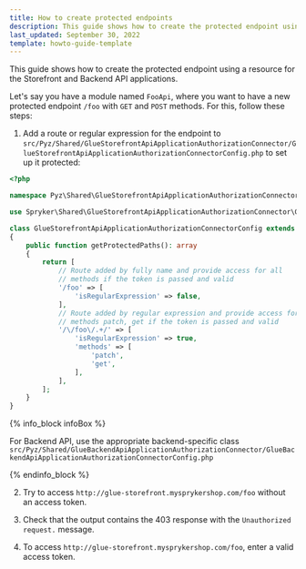 ```yaml
---
title: How to create protected endpoints
description: This guide shows how to create the protected endpoint using a resource for the Storefront and Backend API applications.
last_updated: September 30, 2022
template: howto-guide-template
---
```


This guide shows how to create the protected endpoint using a resource for the Storefront and Backend API applications.

Let's say you have a module named `FooApi`, where you want to have a new protected endpoint `/foo` with `GET` and `POST` methods. For this, follow these steps:

1. Add a route or regular expression for the endpoint to `src/Pyz/Shared/GlueStorefrontApiApplicationAuthorizationConnector/GlueStorefrontApiApplicationAuthorizationConnectorConfig.php` to set up it protected:

```php
<?php

namespace Pyz\Shared\GlueStorefrontApiApplicationAuthorizationConnector;

use Spryker\Shared\GlueStorefrontApiApplicationAuthorizationConnector\GlueStorefrontApiApplicationAuthorizationConnectorConfig as SprykerGlueStorefrontApiApplicationAuthorizationConnectorConfig;

class GlueStorefrontApiApplicationAuthorizationConnectorConfig extends SprykerGlueStorefrontApiApplicationAuthorizationConnectorConfig
{
    public function getProtectedPaths(): array
    {
        return [
            // Route added by fully name and provide access for all
            // methods if the token is passed and valid
            '/foo' => [
                'isRegularExpression' => false,
            ],
            // Route added by regular expression and provide access for 
            // methods patch, get if the token is passed and valid
            '/\/foo\/.+/' => [
                'isRegularExpression' => true,
                'methods' => [
                    'patch',
                    'get',
                ],
            ],
        ];
    }
}
```

{% info_block infoBox %}

For Backend API, use the appropriate backend-specific class `src/Pyz/Shared/GlueBackendApiApplicationAuthorizationConnector/GlueBackendApiApplicationAuthorizationConnectorConfig.php`

{% endinfo_block %}

2. Try to access `http://glue-storefront.mysprykershop.com/foo` without an access token.

3. Check that the output contains the 403 response with the `Unauthorized request.` message.

4. To access `http://glue-storefront.mysprykershop.com/foo`, enter a valid access token.

